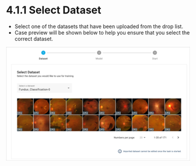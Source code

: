 # 4.1.1 Select Dataset

* Select one of the datasets that have been uploaded from the drop list.
* Case preview will be shown below to help you ensure that you select the correct dataset.

![](../../.gitbook/assets/con-4-1-1-1.png)

